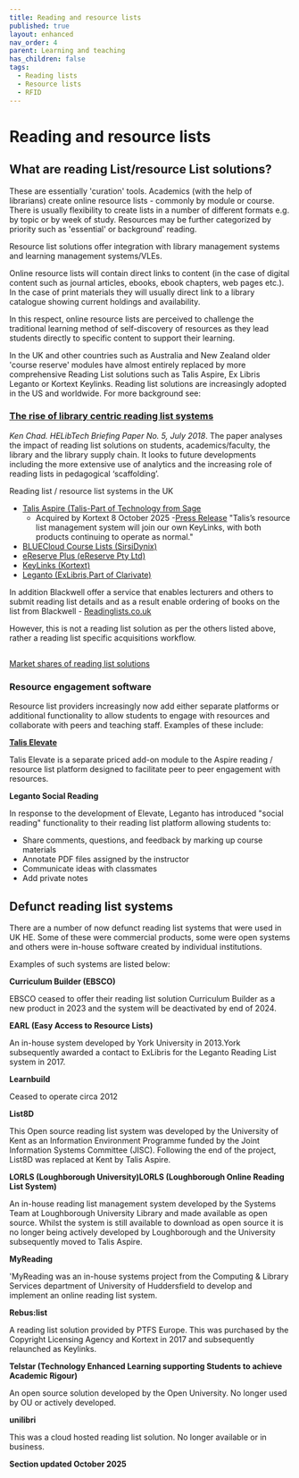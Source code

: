 ```yaml
---
title: Reading and resource lists
published: true
layout: enhanced
nav_order: 4
parent: Learning and teaching
has_children: false
tags:
  - Reading lists
  - Resource lists
  - RFID
---
```

# Reading and resource lists

## What are reading List/resource List solutions?

These are essentially 'curation' tools. Academics (with the help of librarians) create online resource lists - commonly by module or course. There is usually flexibility to create lists in a number of different formats e.g. by topic or by week of study. Resources may be further categorized by priority such as 'essential' or background' reading.

Resource list solutions offer integration with library management systems  and learning management systems/VLEs.

Online resource lists will contain direct links to content (in the case of digital content such as journal articles, ebooks, ebook chapters, web pages etc.). In the case of print materials they will usually direct link to a library catalogue showing current holdings and availability.

In this respect, online resource lists are perceived to challenge the traditional learning method of self-discovery of resources as they lead students directly to specific content to support their learning.

In the UK and other countries such as Australia and New Zealand older 'course reserve' modules have almost entirely replaced by more comprehensive Reading List solutions such as Talis Aspire, Ex Libris Leganto or Kortext Keylinks. Reading list solutions are increasingly adopted in the US and worldwide. For more background see:

### [The rise of library centric reading list systems](https://www.kenchadconsulting.com/wp-content/uploads/2018/07/Rise_of_library_centric-_readlinglists_July2018.pdf)

*Ken Chad. HELibTech Briefing Paper No. 5, July 2018*. The paper analyses the impact of reading list solutions on students, academics/faculty, the library and the library supply chain. It looks to future developments including the more extensive use of analytics and the increasing role of reading lists in pedagogical ‘scaffolding’.

Reading list / resource list systems in the UK

* [Talis Aspire (Talis-Part of Technology from Sage ](https://talis.com/talis-aspire/)[](https://talis.com/talis-aspire/)
  - Acquired by Kortext 8 October 2025 -[Press Release](https://kortext.com/blog/news/kortext-acquires-talis-from-sage-advancing-library-workflow-solutions/)  "Talis’s resource list management system will join our own KeyLinks, with both products continuing to operate as normal."
* [BLUECloud Course Lists (SirsiDynix)](https://www.sirsidynix.com/bluecloud-course-lists/)
* [eReserve Plus (eReserve Pty Ltd)](https://www.ereserve.com.au/)
* [KeyLinks (Kortext)](https://www.kortext.com/keylinks/)
* [Leganto (ExLibris,Part of Clarivate)](https://exlibrisgroup.com/products/leganto-reading-list-management-system/)[](https://exlibrisgroup.com/products/leganto-reading-list-management-system/)

In addition Blackwell offer a service that enables lecturers and others to submit reading list details and as a result enable ordering of books on the list from Blackwell - [Readinglists.co.uk](https://blackwells.co.uk/rsl/index.dfp)

However, this is not a reading list solution as per the others listed above, rather a reading list specific acquisitions workflow.

## 
[](https://www.helibtech.com/learning-and-teaching/market-overview)[Market shares of reading list solutions](https://www.helibtech.com/learning-and-teaching/market-overview)


### Resource engagement software

Resource list providers increasingly now add either separate platforms or additional functionality to allow students to engage with resources and collaborate with peers and teaching staff. Examples of these include:

**[Talis Elevate](https://talis.com/talis-elevate/)**

Talis Elevate is a separate priced add-on module to the Aspire reading / resource list platform designed to facilitate peer to peer engagement with resources.

**Leganto Social Reading**

In response to the development of Elevate, Leganto has introduced "social reading" functionality to their reading list platform allowing students to:

* Share comments, questions, and feedback by marking up course materials
* Annotate PDF files assigned by the instructor
* Communicate ideas with classmates
* Add private notes

## Defunct reading list systems

There are a number of now defunct reading list systems that were used in UK HE. Some of these were commercial products, some were open systems and others were in-house software created by individual institutions.

Examples of such systems are listed below:

**Curriculum Builder (EBSCO)**

EBSCO ceased to offer their reading list solution Curriculum Builder as a new product in 2023 and the system will be deactivated by end of 2024.

**EARL (Easy Access to Resource Lists)**

An in-house system developed by York University in 2013.York subsequently awarded a contact to ExLibris for the Leganto Reading List system in 2017.

**Learnbuild**

Ceased to operate circa 2012

**List8D**

This Open source reading list system was developed by the University of Kent as an Information Environment Programme funded by the Joint Information Systems Committee (JISC). Following the end of the project, List8D was replaced at Kent by Talis Aspire.

**LORLS (Loughborough University)LORLS (Loughborough Online Reading List System)**

An in-house reading list management system developed by the Systems Team at Loughborough University Library and made available as open source. Whilst the system is still available to download as open source it is no longer being actively developed by Loughborough and the University subsequently moved to Talis Aspire.

**MyReading**

'MyReading was an in-house systems project from the Computing & Library Services department of University of Huddersfield to develop and implement an online reading list system.

**Rebus:list**

A reading list solution provided by PTFS Europe. This was purchased by the Copyright Licensing Agency and Kortext in 2017 and subsequently relaunched as Keylinks.

**Telstar (Technology Enhanced Learning supporting Students to achieve Academic Rigour)**

An open source solution developed by the Open University. No longer used by OU or actively developed.

**unilibri**

This was a cloud hosted reading list solution. No longer available or in business.

**Section updated October 2025**[](https://talis.com/talis-elevate/)

